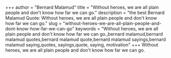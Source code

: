+++
author = "Bernard Malamud"
title = "Without heroes, we are all plain people and don't know how far we can go."
description = "the best Bernard Malamud Quote: Without heroes, we are all plain people and don't know how far we can go."
slug = "without-heroes-we-are-all-plain-people-and-dont-know-how-far-we-can-go"
keywords = "Without heroes, we are all plain people and don't know how far we can go.,bernard malamud,bernard malamud quotes,bernard malamud quote,bernard malamud sayings,bernard malamud saying,quotes, sayings,quote, saying, motivation"
+++
Without heroes, we are all plain people and don't know how far we can go.
